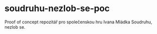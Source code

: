 # soudruhu-nezlob-se-poc
Proof of concept repozitář pro společenskou hru Ivana Mládka Soudruhu, nezlob se.
